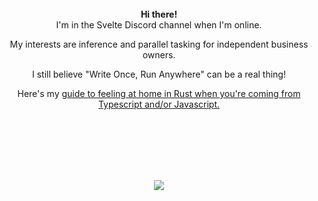 <br><br><br><br><br>

<p align="center">
  <b>Hi there!</b><br>
  I'm in the Svelte Discord channel when I'm online.
</p>

<p align="center">
  My interests are inference and parallel tasking for independent business owners.
</p>
<p align="center">I still believe "Write Once, Run Anywhere" can be a real thing! </p>
<p align="center">Here's my <a href="https://github.com/seantiz/rust-webdev/blob/main/README.md">guide to feeling at home in Rust when you're coming from Typescript and/or Javascript.</a></p>

<br><br><br><br><br>

<p align="center">
    <img
      align="center"
      src="https://github-readme-stats.vercel.app/api/top-langs/?username=seantiz&layout=compact&theme=noctis_minimus&count_private=true"
    />
</p>

